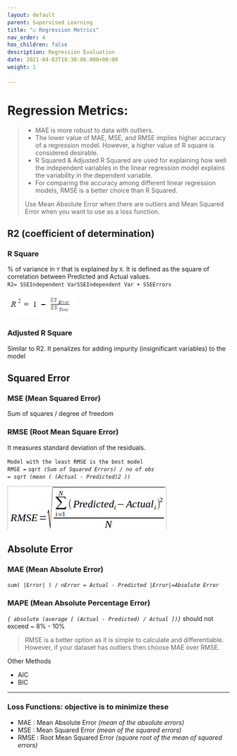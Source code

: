 ```yaml
---
layout: default
parent: Supervised Learning
title: "☑️ Regression Metrics"
nav_order: 4
has_children: false
description: Regression Evaluation
date: 2021-04-03T18:30:00.000+00:00
weight: 1

---
```

# Regression Metrics:

> * MAE is more robust to data with outliers.
> * The lower value of MAE, MSE, and RMSE implies higher accuracy of a regression model. However, a higher value of R square is considered desirable.
> * R Squared & Adjusted R Squared are used for explaining how well the independent variables in the linear regression model explains the variability in the dependent variable.
> * For comparing the accuracy among different linear regression models, RMSE is a better choice than R Squared.
>
> Use Mean Absolute Error when there are outliers and Mean Squared Error when you want to use as a loss function.

## R2 (coefficient of determination)

### R Square 

% of variance in `Y` that is explained by `X`. It is defined as the square of correlation between Predicted and Actual values.  
`R2= SSEIndependent VarSSEIndependent Var + SSEErrors`

![r2.png](https://github.com/do2blehelix/the-ml-handbook/blob/master/static/images/evaluation/r2.png?raw=true)

### Adjusted R Square

Similar to R2. It penalizes for adding impurity (insignificant variables) to the model

  

## Squared Error

### MSE (Mean Squared Error)

Sum of squares / degree of freedom

### RMSE (Root Mean Square Error) 

It measures standard deviation of the residuals.

`Model with the least RMSE is the best model`  
`RMSE =`  _`sqrt (Sum of Squared Errors) / no of obs`   
`= sqrt (mean ( (Actual - Predicted)2 ))`_

![rmse.png](https://github.com/do2blehelix/the-ml-handbook/blob/master/static/images/evaluation/rmse.png?raw=true)

## Absolute Error

### MAE (Mean Absolute Error)

 `sum( |Error| ) / n`_`Error = Actual - Predicted |Error|=Absolute Error`_

### MAPE (Mean Absolute Percentage Error)

_`{ absolute (average [ (Actual - Predicted) / Actual ])}`_ should not exceed \~ 8% - 10%

> RMSE is a better option as it is simple to calculate and differentiable. However, if your dataset has outliers then choose MAE over RMSE.

Other Methods

* AIC
* BIC

***

### Loss Functions: objective is to minimize these

* MAE : Mean Absolute Error _(mean of the absolute errors)_
* MSE : Mean Squared Error _(mean of the squared errors)_
* RMSE : Root Mean Squared Error _(square root of the mean of squared errors)_